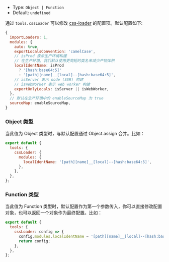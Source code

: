 - Type: `Object | Function`
- Default: `undefined`

通过 `tools.cssLoader` 可以修改 [css-loader](https://github.com/webpack-contrib/css-loader) 的配置项。默认配置如下:

```js
{
  importLoaders: 1,
  modules: {
    auto: true,
    exportLocalsConvention: 'camelCase',
    // isProd 表示生产环境构建
    // 在生产环境，我们默认使用更简短的类名来减少产物体积
    localIdentName: isProd
      ? '[hash:base64:5]'
      : '[path][name]__[local]--[hash:base64:5]',
    // isServer 表示 node (SSR) 构建
    // isWebWorker 表示 web worker 构建
    exportOnlyLocals: isServer || isWebWorker,
  },
  // 默认在生产环境中的 enableSourceMap 为 true
  sourceMap: enableSourceMap,
}
```

### Object 类型

当此值为 Object 类型时，与默认配置通过 Object.assign 合并。比如：

```js
export default {
  tools: {
    cssLoader: {
      modules: {
        localIdentName: '[path][name]__[local]--[hash:base64:5]',
      },
    },
  },
};
```

### Function 类型

当此值为 Function 类型时，默认配置作为第一个参数传入，你可以直接修改配置对象，也可以返回一个对象作为最终配置。比如：

```js
export default {
  tools: {
    cssLoader: config => {
      config.modules.localIdentName = '[path][name]__[local]--[hash:base64:5]';
      return config;
    },
  },
};
```
